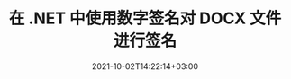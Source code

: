 ---
############################# Static ############################
layout: "autogen-gist"
date: 2021-10-02T14:22:14+03:00
draft: false
path: "zh/total/net/signature/docx/"
other_out_formats: "PDF WORD EXCEL DOC DOCX DOCM DOT DOTM DOTX XLS XLSB XLSM XLSX XLTM XLTX PPT PPTX PPS PPSX POTX POTM CMX BMP JPEG GIF PNG WEBP TIFF WMF PSD SVG ODP OTP ODS OTS ODT OTT"
ad_headline: "数字签名 DOCX | 。网"
ad_description: "在 C# .NET 中从 DOCX 添加、编辑、搜索、验证和删除数字签名"

############################# Head ############################
head_title: "在 C#、VB.NET 中将数字签名添加到 DOCX 文件查看器"
head_description: "C# .NET 数字签名 API，用于添加、编辑、搜索、验证和删除 DOCX 文件中的数字签名。使用条形码、图像、文本、图章、元数据、QR 码和表单域签名对文档进行数字签名。"

############################# Header ############################
title: "在 .NET 中使用数字签名对 DOCX 文件进行签名"
description: "在 C#、ASP.NET、VB.NET 和 Xamarin 应用程序中对 DOCX 文件和各种其他文档格式进行数字签名和验证签名。通过设置自定义文本、字体样式、颜色和调整文档中的高级电子签名属性，以多种形式实现条码、文本、图像、元数据、二维码、表单域和图章签名。"

############################# SubMenu ############################
submenu:
    enable: false

############################# Content ############################
content:
    enable: true
    block:
    - title_left: "如何在 C# 中对 DOCX 文件进行数字签名"
      content_left: |
          [Conholdate.Total for .NET](https://products.conholdate.com/zh/total/net/) 支持使用几行 C# .NET 代码对带有数字签名的 DOCX 文档进行签名。

          -   使用输入文档实例化 **Signature**
          -   使用证书详细信息实例化 **DigitalSignOptions** 对象
          -   调用 **Signature** 类的 **Sign** 方法并将 **DigitalSignOptions** 传递给它
          -   设置选项以将签名文档查看为 HTML
          
      title_right: "API 下载和安装说明"
      content_right: |
          以下代码需要 `GroupDocs.Signature` 和 `GroupDocs.Viewer` 命名空间。您可以从 [downloads](https://downloads.conholdate.com/total/net) 获取相应的文件，或从 [NuGet](https://www.nuget.org/packages/Conholdate.Total/).
          
          在使用 Windows Azure、Mono 和 Xamarin 等平台时，在 Windows、Linux 或 macOS 等操作系统上使用条形码、文本、图像、元数据、二维码、表单域和印章签名为您的数字文档签名。
          
      gisthash: "95d923d0c843df75412574e6571f9534"
      gistfile: "add-digital-signatures-to-pdf.cs"

    - title_left: "在 C# 中搜索 PDF 文件中的条码签名"
      content_left: |
          通过设置高级签名操作选项和搜索过滤器，从数字签名的 PDF 文档中搜索各种电子签名类型，以获取与搜索条件匹配的电子签名列表。

          -   使用输入文档实例化 **Signature**
          -   根据要求和指定的搜索选项实例化 **DigitalSearchOptions** 对象
          -   调用 **Signature** 类实例的 **Search** 方法并将 **DigitalSearchOptions** 传递给它
        
      title_right: "签名、验证、更新和删除签名"
      content_right: |
          使用 Conholdate.com APIs ——开发人员可以实施不同的签名自定义选项，以添加和查看来自各种流行文档文件格式的电子签名。
          
          用户还可以从已经签名的数字文档中搜索和验证一些特定的签名；根据大小或文本内容操纵签名，并从同一文档中删除任何签名。
          
      gisthash: "89f71572ba0f6f90697aa9a661ebcab0"
      gistfile: "search-barcode-signatures-in-pdf-file.cs"

############################# About Formats ############################
about_formats:
    enable: false
############################# More Formats ############################
more_formats:
    enable: true
    auto: false
    other_out_formats: PDF WORD EXCEL DOC DOCX DOCM DOT DOTM DOTX XLS XLSB XLSM XLSX XLTM XLTX PPT PPTX PPS PPSX POTX POTM CDR BMP JPEG GIF PNG WEBP TIFF WMF PSD SVG ODP OTP ODS OTS ODT OTT
############################# Back to top ###############################
back_to_top:
  enable: true
---